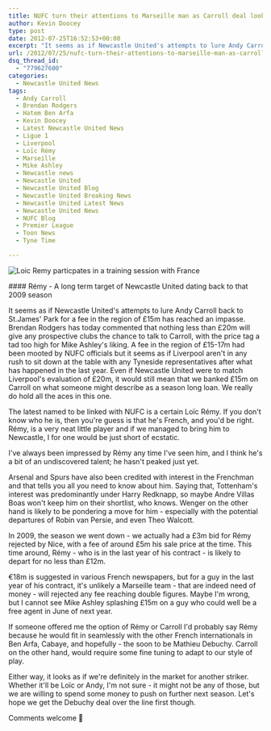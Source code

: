 ```yaml
---
title: NUFC turn their attentions to Marseille man as Carroll deal looks unlikely
author: Kevin Doocey
type: post
date: 2012-07-25T16:52:53+00:00
excerpt: "It seems as if Newcastle United's attempts to lure Andy Carroll back to St.James' Park for a fee in the region of £15m has reached an impasse. Brendan Rodgers has today.."
url: /2012/07/25/nufc-turn-their-attentions-to-marseille-man-as-carroll-deal-looks-unlikely/
dsq_thread_id:
  - "779627600"
categories:
  - Newcastle United News
tags:
  - Andy Carroll
  - Brendan Rodgers
  - Hatem Ben Arfa
  - Kevin Doocey
  - Latest Newcastle United News
  - Ligue 1
  - Liverpool
  - Loïc Rémy
  - Marseille
  - Mike Ashley
  - Newcastle news
  - Newcastle United
  - Newcastle United Blog
  - Newcastle United Breaking News
  - Newcastle United Latest News
  - Newcastle United News
  - NUFC Blog
  - Premier League
  - Toon News
  - Tyne Time

---
```

![Loic Remy particpates in a training session with France](https://www.tynetime.com/wp-content/uploads/2012/07/Loic-Remy-France.jpg "Loic-Remy-France")

#### Rémy - A long term target of Newcastle United dating back to that 2009 season

It seems as if Newcastle United's attempts to lure Andy Carroll back to St.James' Park for a fee in the region of £15m has reached an impasse. Brendan Rodgers has today commented that nothing less than £20m will give any prospective clubs the chance to talk to Carroll, with the price tag a tad too high for Mike Ashley's liking. A fee in the region of £15-17m had been mooted by NUFC officials but it seems as if Liverpool aren't in any rush to sit down at the table with any Tyneside representatives after what has happened in the last year. Even if Newcastle United  were to match Liverpool's evaluation of £20m, it would still mean that we banked £15m on Carroll on what someone might describe as a season long loan. We really do hold all the aces in this one.

The latest named to be linked with NUFC is a certain Loïc Rémy. If you don't know who he is, then you're guess is that he's French, and you'd be right. Rémy, is a very neat little player and if we managed to bring him to Newcastle, I for one would be just short of ecstatic.

I've always been impressed by Rémy any time I've seen him, and I think he's a bit of an undiscovered talent; he hasn't peaked just yet.

Arsenal and Spurs have also been credited with interest in the Frenchman and that tells you all you need to know about him. Saying that, Tottenham's interest was predominantly under Harry Redknapp, so maybe Andre Villas Boas won't keep him on their shortlist, who knows. Wenger on the other hand is likely to be pondering a move for him - especially with the potential departures of Robin van Persie, and even Theo Walcott.

In 2009, the season we went down - we actually had a £3m bid for Rémy rejected by Nice, with a fee of around £5m his sale price at the time. This time around, Rémy - who is in the last year of his contract - is likely to depart for no less than £12m.

€18m is suggested in various French newspapers, but for a guy in the last year of his contract, it's unlikely a Marseille team - that are indeed need of money - will rejected any fee reaching double figures. Maybe I'm wrong, but I cannot see Mike Ashley splashing £15m on a guy who could well be a free agent in June of next year.

If someone offered me the option of Rémy or Carroll I'd probably say Rémy because he would fit in seamlessly with the other French internationals in Ben Arfa, Cabaye, and hopefully - the soon to be Mathieu Debuchy. Carroll on the other hand, would require some fine tuning to adapt to our style of play.

Either way, it looks as if we're definitely in the market for another striker. Whether it'll be Loïc or Andy, I'm not sure - it might not be any of those, but we are willing to spend some money to push on further next season. Let's hope we get the Debuchy deal over the line first though.

Comments welcome 🙂

